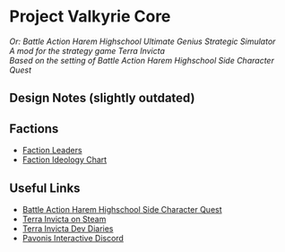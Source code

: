 # Project Valkyrie Core
_Or: Battle Action Harem Highschool Ultimate Genius Strategic Simulator\
A mod for the strategy game Terra Invicta\
Based on the setting of Battle Action Harem Highschool Side Character Quest_

## Design Notes (slightly outdated)


## Factions
- [Faction Leaders](https://github.com/TROYTRON/bahhugss/blob/main/TI-PVC%20Leaderboard%2001C.png)
- [Faction Ideology Chart](https://github.com/TROYTRON/bahhugss/blob/main/BAHHSCQ%20Politics%20v4.png)

## Useful Links
- [Battle Action Harem Highschool Side Character Quest](https://forums.sufficientvelocity.com/threads/battle-action-harem-highschool-side-character-quest-no-sv-you-are-the-waifu.15335/reader/)
- [Terra Invicta on Steam](https://store.steampowered.com/app/1176470/Terra_Invicta/)
- [Terra Invicta Dev Diaries](https://www.pavonisinteractive.com/phpBB3/viewforum.php?f=7)
- [Pavonis Interactive Discord](https://discord.gg/XBVqMZU)
